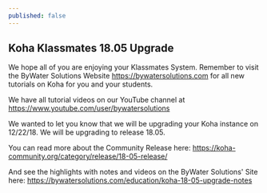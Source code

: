 ```yaml
---
published: false
---
```

## Koha Klassmates 18.05 Upgrade


We hope all of you are enjoying your Klassmates System. Remember to visit the ByWater Solutions Website https://bywatersolutions.com for all new tutorials on Koha for you and your students.

We have all tutorial videos on our YouTube channel at https://www.youtube.com/user/bywatersolutions

We wanted to let you know that we will be upgrading your Koha instance on 12/22/18. We will be upgrading to release 18.05.

You can read more about the Community Release here: https://koha-community.org/category/release/18-05-release/

And see the highlights with notes and videos on the ByWater Solutions' Site here: https://bywatersolutions.com/education/koha-18-05-upgrade-notes
